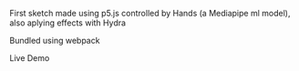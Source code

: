 First sketch made using p5.js controlled by Hands (a Mediapipe ml model), also aplying effects with Hydra

Bundled using webpack

<a src="https://fl-martin.github.io/p5.js-Hydra-Mediapipe-Hands">Live Demo</a>
